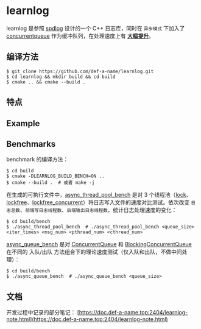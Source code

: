 # learnlog


learnlog 是参照 [spdlog](https://github.com/gabime/spdlog) 设计的一个 C++ 日志库，同时在 `异步模式` 下加入了 [concurrentqueue](https://github.com/cameron314/concurrentqueue) 作为缓冲队列，在处理速度上有 **[大幅提升](#benchmarks)**。


## 编译方法

```console
$ git clone https://github.com/def-a-name/learnlog.git
$ cd learnlog && mkdir build && cd build
$ cmake .. && cmake --build .
```

## 特点

## Example

## Benchmarks

benchmark 的编译方法：

```console
$ cd build
$ cmake -DLEARNLOG_BUILD_BENCH=ON ..
$ cmake --build .  # 或者 make -j
```

在生成的可执行文件中，[async_thread_pool_bench](bench/async_thread_pool_bench.cpp) 是对 3 个线程池（[lock](base/lock_thread_pool.h)、[lockfree](base/lockfree_thread_pool.h)、[lockfree_concurrent](base/lockfree_concurrent_thread_pool.h)）将日志写入文件的速度对比测试。依次改变 `日志总数`、`前端写日志线程数`、`后端输出日志线程数`，统计日志处理速度的变化：

```console
$ cd build/bench
$ ./async_thread_pool_bench  # ./async_thread_pool_bench <queue_size> <iter_times> <msg_num> <pthread_num> <cthread_num>
```

[async_queue_bench](bench/async_queue_bench.cpp) 是对 [ConcurrentQueue](base/concurrentqueue/concurrentqueue.h) 和 [BlockingConcurrentQueue](base/concurrentqueue/blockingconcurrentqueue.h) 在不同的 入队/出队 方法组合下的理论速度测试（仅入队和出队，不做中间处理）：

```console
$ cd build/bench
$ ./async_queue_bench  # ./async_queue_bench <queue_size>
```

## 文档

开发过程中记录的部分笔记： [https://doc.def-a-name.top:2404/learnlog-note.html](https://doc.def-a-name.top:2404/learnlog-note.html)
